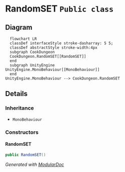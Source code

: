 # RandomSET `Public class`

## Diagram
```mermaid
  flowchart LR
  classDef interfaceStyle stroke-dasharray: 5 5;
  classDef abstractStyle stroke-width:4px
  subgraph CookDungeon
  CookDungeon.RandomSET[[RandomSET]]
  end
  subgraph UnityEngine
UnityEngine.MonoBehaviour[[MonoBehaviour]]
  end
UnityEngine.MonoBehaviour --> CookDungeon.RandomSET
```

## Details
### Inheritance
 - `MonoBehaviour`

### Constructors
#### RandomSET
```csharp
public RandomSET()
```

*Generated with* [*ModularDoc*](https://github.com/hailstorm75/ModularDoc)
